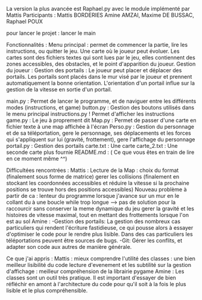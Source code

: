 La version la plus avancée est Raphael.py avec le module implémenté par Mattis
Participants : Mattis BORDERIES Amine AMZAI, Maxime DE BUSSAC, Raphael POUX

pour lancer le projet : lancer le main 

Fonctionnalités : 
Menu principal : permet de commencer la partie, lire les instructions, ou quitter le jeu. 
Une carte où le joueur peut évoluer. 
Les cartes sont des fichiers textes qui sont lues par le jeu, elles contiennent des zones accessibles, des obstacles, et le point d'apparition du joueur. 
Gestion du joueur :
Gestion des portails : Le joueur peut placer et déplacer des portails. Les portails sont placés dans le mur visé par le joueur et prennent automatiquement la bonne orientation.
L'orientation d'un portail influe sur la gestion de la vitesse en sortie d'un portail. 

main.py : Permet de lancer le programme, et de naviguer entre les différents modes (instructions, et game) 
button.py : Gestion des boutons utilisés dans le menu principal 
instructions.py ! Permet d'afficher les instructions
game.py : Le jeu à proprement dit
Map.py : Permet de passer d'une carte en fichier texte à une map affichée à l'écran 
Perso.py : Gestion du personnage et de sa téléportation, gere le personnage, ses déplacements et les forces qui s'appliquent sur lui (gravité, frottement), gere l'affichage du personnage
portail.py : Gestion des portails
carte.txt : Une carte
carte_2.txt : Une seconde carte plus fournie 
README.md : ( Ce que vous êtes en train de lire en ce moment même ^^)



Difficultées rencontrées :
Mattis : Lecture de la Map : choix du format (finalement sous forme de matrice)
gerer les collisions (finalement en stockant les coordonnées accessibles et réduire la vitesse si la prochaine positions se trouve hors des positions accessibles)
Nouveau problème à partir de ca : lenteur du programme lorsque j'avance sur un mur en le collant du à une boucle while trop longue --> pas de solution pour la raccourcir sans conserver la meme dynamique du jeu 
gerer la gravité et les histoires de vitesse maximal, tout en mettant des frottements lorsque l'on est au sol 
Amine : 
-Gestion des portails: La gestion des nombreux cas particuliers qui rendent l'écriture fastidieuse, ce qui pousse alors à essayer d'optimiser le code pour le rendre 
plus lisible. Dans des cas particuliers les téléportations peuvent être sources de bugs.
-Git: Gérer les conflits, et adapter son code aux autres de manière générale. 



Ce que j'ai appris : 
Mattis : mieux comprendre l'utilité des classes : une bien meilleur lisibilité du code 
lecture d'evenement et les subtilité sur la gestion d'affichage : meilleur compréhension de la librairie pygame 
Amine : Les classes sont un outil très pratique. Il est important d'essayer de bien réfléchir en amont à l'architecture du code pour qu'il soit à la fois le plus lisible et le plus compréhensible.  
